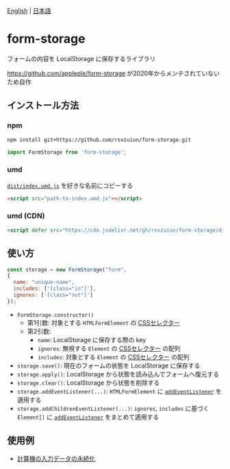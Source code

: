 [English](README.md) | [日本語](README-ja.md)

# form-storage

フォームの内容を LocalStorage に保存するライブラリ

https://github.com/appleple/form-storage が2020年からメンテされていないため自作

## インストール方法

### npm

```sh
npm install git+https://github.com/rsvzuiun/form-storage.git
```

```js
import FormStorage from 'form-storage';
```


### umd

[`dist/index.umd.js`](dist/index.umd.js) を好きな名前にコピーする

```html
<script src="path-to-index.umd.js"></script>
```

### umd (CDN)

```html
<script defer src="https://cdn.jsdelivr.net/gh/rsvzuiun/form-storage/dist/index.umd.js"></script>
```

## 使い方

```js
const storage = new FormStorage("form",
{
  name: "unique-name",
  includes: ['[class="in"]'],
  ignores: ['[class="out"]']
});
```

* `FormStorage.constructor()`
  * 第1引数: 対象とする `HTMLFormElement` の [CSSセレクター](https://developer.mozilla.org/ja/docs/Web/CSS/CSS_selectors)
  * 第2引数:
    * `name`: LocalStorage に保存する際の key
    * `ignores`: 無視する `Element` の [CSSセレクター](https://developer.mozilla.org/ja/docs/Web/CSS/CSS_selectors) の配列
    * `includes`: 対象とする `Element` の [CSSセレクター](https://developer.mozilla.org/ja/docs/Web/CSS/CSS_selectors) の配列
* `storage.save()`: 現在のフォームの状態を LocalStorage に保存する
* `storage.apply()`: LocalStorage から状態を読み込んでフォームへ復元する
* `storage.clear()`: LocalStorage から状態を削除する
* `storage.addEventListener(...)`: `HTMLFormElement` に [`addEventListener`](https://developer.mozilla.org/ja/docs/Web/API/EventTarget/addEventListener) を適用する
* `storage.addChildrenEventListener(...)`: `ignores`, `includes` に基づく `Element[]` に [`addEventListener`](https://developer.mozilla.org/ja/docs/Web/API/EventTarget/addEventListener) をまとめて適用する

## 使用例

* [計算機の入力データの永続化](https://github.com/rsvzuiun/rsvzuiun.github.io/tree/main/content/posts/pot)
